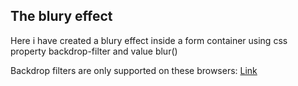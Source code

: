 ## The blury effect

Here i have created a blury effect inside a form container
using css property backdrop-filter and value blur()

Backdrop filters are only supported on these browsers: [Link](https://caniuse.com/?search=backdrop-filter)
